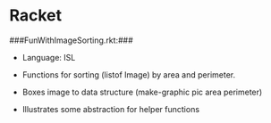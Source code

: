 Racket
======

###FunWithImageSorting.rkt:###
  
  * Language: ISL
  
  * Functions for sorting (listof Image) by area and perimeter. 
  
  * Boxes image to data structure (make-graphic pic area perimeter)
  
  * Illustrates some abstraction for helper functions
  
  

